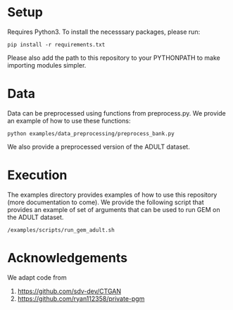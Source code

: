 # Setup

Requires Python3. To install the necesssary packages, please run:
````
pip install -r requirements.txt
````

Please also add the path to this repository to your PYTHONPATH to make importing modules simpler.

# Data

Data can be preprocessed using functions from preprocess.py. We provide an example of how to use these functions:
````
python examples/data_preprocessing/preprocess_bank.py
````

We also provide a preprocessed version of the ADULT dataset.

# Execution

The examples directory provides examples of how to use this repository (more documentation to come). We provide the following script that provides an example of set of arguments that can be used to run GEM on the ADULT dataset.
````
/examples/scripts/run_gem_adult.sh
````

# Acknowledgements

We adapt code from

1) https://github.com/sdv-dev/CTGAN
2) https://github.com/ryan112358/private-pgm


